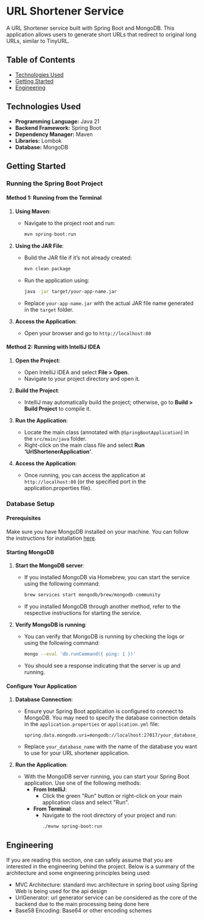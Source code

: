 # URL Shortener Service

A URL Shortener service built with Spring Boot and MongoDB. This application allows users to generate short URLs that redirect to original long URLs, similar to TinyURL.

## Table of Contents
- [Technologies Used](#technologies-used)
- [Getting Started](#getting-started)
- [Engineering](#engineering)

## Technologies Used

- **Programming Language:**     Java 21
- **Backend Framework:**     Spring Boot
- **Dependency Manager:**     Maven
- **Libraries:**     Lombok
- **Database:**     MongoDB

## Getting Started

### Running the Spring Boot Project

#### Method 1: Running from the Terminal
1. **Using Maven**:
   - Navigate to the project root and run:
     ```bash
     mvn spring-boot:run
     ```

2. **Using the JAR File**:
   - Build the JAR file if it’s not already created:
     ```bash
     mvn clean package
     ```
   - Run the application using:
     ```bash
     java -jar target/your-app-name.jar
     ```
   - Replace `your-app-name.jar` with the actual JAR file name generated in the `target` folder.

3. **Access the Application**:
   - Open your browser and go to `http://localhost:80`

#### Method 2: Running with IntelliJ IDEA
1. **Open the Project**:
   - Open IntelliJ IDEA and select **File > Open**.
   - Navigate to your project directory and open it.

2. **Build the Project**:
   - IntelliJ may automatically build the project; otherwise, go to **Build > Build Project** to compile it.

3. **Run the Application**:
   - Locate the main class (annotated with `@SpringBootApplication`) in the `src/main/java` folder.
   - Right-click on the main class file and select **Run 'UrlShortenerApplication'**.

4. **Access the Application**:
   - Once running, you can access the application at `http://localhost:80` (or the specified port in the application.properties file).

### Database Setup

#### Prerequisites

Make sure you have MongoDB installed on your machine. You can follow the instructions for installation [here](https://docs.mongodb.com/manual/installation/).

#### Starting MongoDB

1. **Start the MongoDB server**:
    - If you installed MongoDB via Homebrew, you can start the service using the following command:
      ```bash
      brew services start mongodb/brew/mongodb-community
      ```
    - If you installed MongoDB through another method, refer to the respective instructions for starting the service.

2. **Verify MongoDB is running**:
    - You can verify that MongoDB is running by checking the logs or using the following command:
      ```bash
      mongo --eval 'db.runCommand({ ping: 1 })'
      ```
    - You should see a response indicating that the server is up and running.

#### Configure Your Application

1. **Database Connection**:
    - Ensure your Spring Boot application is configured to connect to MongoDB. You may need to specify the database connection details in the `application.properties` or `application.yml` file:
      ```properties
      spring.data.mongodb.uri=mongodb://localhost:27017/your_database_name
      ```
    - Replace `your_database_name` with the name of the database you want to use for your URL shortener application.

2. **Run the Application**:
    - With the MongoDB server running, you can start your Spring Boot application. Use one of the following methods:
        - **From IntelliJ**:
            - Click the green "Run" button or right-click on your main application class and select "Run".
        - **From Terminal**:
            - Navigate to the root directory of your project and run:
              ```bash
              ./mvnw spring-boot:run
              ```


## Engineering
If you are reading this section, one can safely assume that you are interested in the engineering behind the project.
Below is a summary of the architecture and some engineering principles being used:
- MVC Architecture: standard mvc architecture in spring boot using Spring Web is being used for the api design
- UrlGenerator: url generator service can be considered as the core of the backend due to the main processing being done here
- Base58 Encoding: Base64 or other encoding schemes  